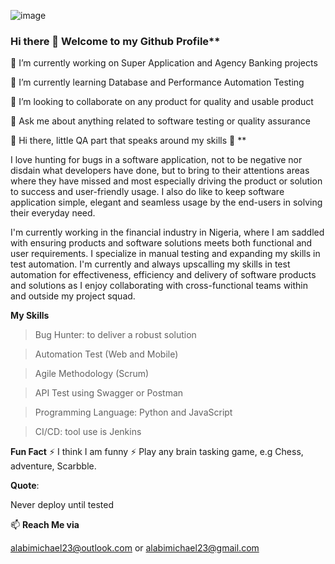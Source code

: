 
![image](https://github.com/Overflowmike/Overflowmike/assets/62624167/a2b0b1e1-6d93-4c0a-98d7-5c453c83f9cc)

### Hi there 👋 Welcome to my Github Profile**

🔭 I’m currently working on Super Application and Agency Banking projects

🌱 I’m currently learning Database and Performance Automation Testing

👯 I’m looking to collaborate on any product for quality and usable product

💬 Ask me about anything related to software testing or quality assurance

🎤 Hi there, little QA part that speaks around my skills 👋 **
                                  
I love hunting for bugs in a software application, not to be negative nor disdain what developers have done, but to bring to their attentions areas where they have missed and most especially driving the product or solution to success and user-friendly usage. I also do like to keep software application simple, elegant and seamless usage by the end-users in solving their everyday need.

I'm currently working in the financial industry in Nigeria, where I am saddled with ensuring products and software solutions meets both functional and user requirements. I specialize in manual testing and expanding my skills in test automation.
I'm currently and always upscalling my skills in test automation for effectiveness, efficiency and delivery of software products and solutions as I enjoy collaborating with cross-functional teams within and outside my project squad.

**My Skills**

> Bug Hunter: to deliver a robust solution

> Automation Test (Web and Mobile)

>	Agile Methodology (Scrum)

>	API Test using Swagger or Postman

> Programming Language: Python and JavaScript

> CI/CD: tool use is Jenkins


**Fun Fact**
⚡ I think I am funny
⚡ Play any brain tasking game, e.g Chess, adventure, Scarbble.

**Quote**:

Never deploy until tested


📫 **Reach Me via**

alabimichael23@outlook.com or
alabimichael23@gmail.com
